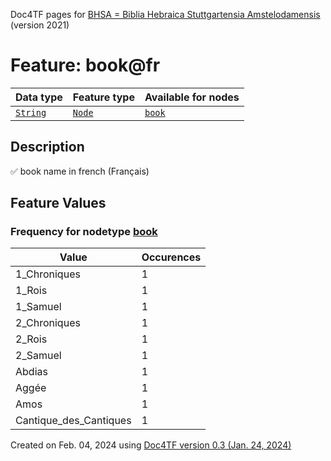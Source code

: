 Doc4TF pages for [BHSA = Biblia Hebraica Stuttgartensia Amstelodamensis](https://github.com/etcbc/BHSA/tree/master/tf) (version 2021)
# Feature: book@fr
Data type|Feature type|Available for nodes
---|---|---
[`String`](featurebydatatype.md#string)|[`Node`](featurebytype.md#node)| [`book`](featurebynodetype.md#book) 
## Description
✅ book name in french (Français)
## Feature Values
### Frequency for nodetype [book](featurebynodetype.md#book)
Value|Occurences
---|---
1_Chroniques|1
1_Rois|1
1_Samuel|1
2_Chroniques|1
2_Rois|1
2_Samuel|1
Abdias|1
Aggée|1
Amos|1
Cantique_des_Cantiques|1
 

Created on Feb. 04, 2024 using [Doc4TF  version 0.3 (Jan. 24, 2024)](https://github.com/tonyjurg/Doc4TF) 